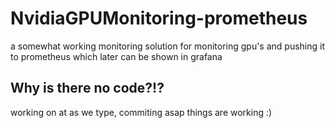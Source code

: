 # NvidiaGPUMonitoring-prometheus
a somewhat working monitoring solution for monitoring gpu's and pushing it to prometheus which later can be shown in grafana

## Why is there no code?!?
working on at as we type,  commiting asap things are working :) 

